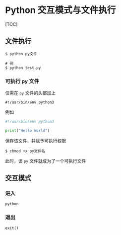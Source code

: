 # Python 交互模式与文件执行

[TOC]

## 文件执行

```shell
$ python py文件

# 例
$ python test.py
```

### 可执行 py 文件

仅需在 `py` 文件的头部加上


```
#!/usr/bin/env python3
```

例如


```python
#!/usr/bin/env python3

print("Hello World")
```

保存该文件，并赋予可执行权限


```shell
$ chmod +x py文件名
```

此时，该 `py` 文件就成为了一个可执行文件


## 交互模式

### 进入

```shell
python
```

### 退出

```python
exit()
```

